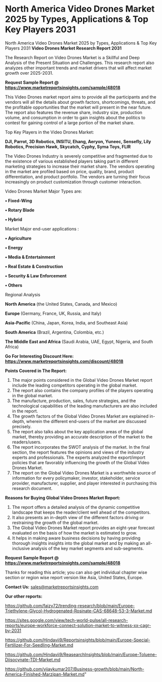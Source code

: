 # North America Video Drones Market 2025 by Types, Applications & Top Key Players 2031
North America Video Drones Market 2025 by Types, Applications & Top Key Players 2031
<strong>Video Drones Market Research Report 2031</strong>

The Research Report on Video Drones Market is a Skillful and Deep Analysis of the Present Situation and Challenges. This research report also analyzes other important trends and market drivers that will affect market growth over 2025-2031.

<strong>Request Sample Report @ <a href=https://www.marketreportsinsights.com/sample/48018>https://www.marketreportsinsights.com/sample/48018</a></strong>

This Video Drones market report aims to provide all the participants and the vendors will all the details about growth factors, shortcomings, threats, and the profitable opportunities that the market will present in the near future. The report also features the revenue share, industry size, production volume, and consumption in order to gain insights about the politics to contest for gaining control of a large portion of the market share.

Top Key Players in the Video Drones Market:

<strong>DJI, Parrot, 3D Robotics, INSITU, Ehang, Aeryon, Yuneec, Sensefly, Lily Robotics, Precision Hawk, Skycatch, Cyphy, Syma Toys, FLIR</strong>

The Video Drones Industry is severely competitive and fragmented due to the existence of various established players taking part in different marketing strategies to increase their market share. The vendors operating in the market are profiled based on price, quality, brand, product differentiation, and product portfolio. The vendors are turning their focus increasingly on product customization through customer interaction.

Video Drones Market Major Types are:

<strong>•  Fixed-Wing

•  Rotary Blade

•  Hybrid</strong>

Market Major end-user applications :

<strong>•  Agriculture

•  Energy

•  Media & Entertainment

•  Real Estate & Construction

•  Security & Law Enforcement

•  Others</strong>

Regional Analysis

</u><strong><b>North America</b></strong> (the United States, Canada, and Mexico)

<strong><b>Europe </b></strong>(Germany, France, UK, Russia, and Italy)

<strong><b>Asia-Pacific</b></strong> (China, Japan, Korea, India, and Southeast Asia)

<strong><b>South America</b></strong> (Brazil, Argentina, Colombia, etc.)

<strong><b>The Middle East and Africa</b></strong> (Saudi Arabia, UAE, Egypt, Nigeria, and South Africa)

<strong>Go For Interesting Discount Here: <a href=https://www.marketreportsinsights.com/discount/48018>https://www.marketreportsinsights.com/discount/48018</a></strong>

<strong>Points Covered in The Report:</strong>
<ol>
  <li>The major points considered in the Global Video Drones Market report include the leading competitors operating in the global market.</li>
  <li>The report also contains the company profiles of the players operating in the global market.</li>
  <li>The manufacture, production, sales, future strategies, and the technological capabilities of the leading manufacturers are also included in the report.</li>
  <li>The growth factors of the Global Video Drones Market are explained in-depth, wherein the different end-users of the market are discussed precisely.</li>
  <li>The report also talks about the key application areas of the global market, thereby providing an accurate description of the market to the readers/users.</li>
  <li>The report incorporates the SWOT analysis of the market. In the final section, the report features the opinions and views of the industry experts and professionals. The experts analyzed the export/import policies that are favorably influencing the growth of the Global Video Drones Market.</li>
  <li>The report on the Global Video Drones Market is a worthwhile source of information for every policymaker, investor, stakeholder, service provider, manufacturer, supplier, and player interested in purchasing this research document.</li>
</ol>
<strong>Reasons for Buying Global Video Drones Market Report:</strong>

<ol>
  <li>The report offers a detailed analysis of the dynamic competitive landscape that keeps the reader/client well ahead of the competitors.</li>
  <li>It also presents an in-depth view of the different factors driving or restraining the growth of the global market.</li>
  <li>The Global Video Drones Market report provides an eight-year forecast evaluated on the basis of how the market is estimated to grow.</li>
  <li>It helps in making aware business decisions by having providing thorough insights insights into the global market and by making an all-inclusive analysis of the key market segments and sub-segments.</li>
</ol>
<strong>Request Sample Report @ <a href=https://www.marketreportsinsights.com/sample/48018>https://www.marketreportsinsights.com/sample/48018</a></strong>


Thanks for reading this article; you can also get individual chapter wise section or region wise report version like Asia, United States, Europe.

<strong>Contact Us:</strong>
sales@marketreportsinsights.com

<strong>Our other reports:</strong>

<a href=https://github.com/faizy72/trending-research/blob/main/Europe-Triethylene-Glycol-Hydrogenated-Rosinate-CAS-68648-53-3-Market.md>https://github.com/faizy72/trending-research/blob/main/Europe-Triethylene-Glycol-Hydrogenated-Rosinate-CAS-68648-53-3-Market.md</a>

<a href=https://sites.google.com/view/tech-world-pulse/all-research-reports/europe-workforce-connect-solution-market-to-witness-xx-cagr-by-2031>https://sites.google.com/view/tech-world-pulse/all-research-reports/europe-workforce-connect-solution-market-to-witness-xx-cagr-by-2031</a>

<a href=https://github.com/Hindavii9/Reportsinsights/blob/main/Europe-Special-Fertilizer-For-Seedling-Market.md>https://github.com/Hindavii9/Reportsinsights/blob/main/Europe-Special-Fertilizer-For-Seedling-Market.md</a>

<a href=https://github.com/Hindavii9/ReasearchInsights/blob/main/Europe-Toluene-Diisocynate-TDI-Market.md>https://github.com/Hindavii9/ReasearchInsights/blob/main/Europe-Toluene-Diisocynate-TDI-Market.md</a>

<a href=https://github.com/vijaykumar207/Business-growth/blob/main/North-America-Finished-Marzipan-Market.md>https://github.com/vijaykumar207/Business-growth/blob/main/North-America-Finished-Marzipan-Market.md</a>"
